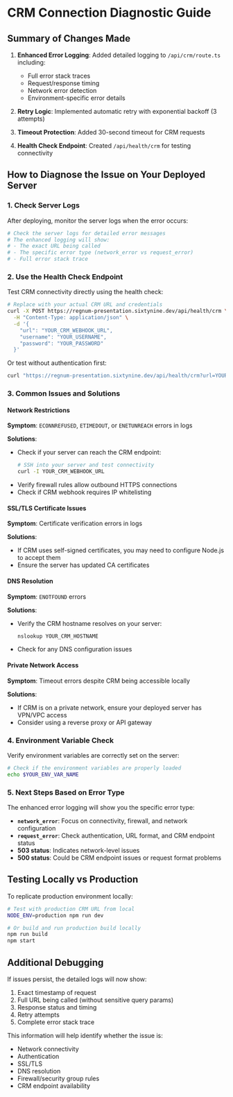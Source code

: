 # CRM Connection Diagnostic Guide

## Summary of Changes Made

1. **Enhanced Error Logging**: Added detailed logging to `/api/crm/route.ts` including:
   - Full error stack traces
   - Request/response timing
   - Network error detection
   - Environment-specific error details

2. **Retry Logic**: Implemented automatic retry with exponential backoff (3 attempts)

3. **Timeout Protection**: Added 30-second timeout for CRM requests

4. **Health Check Endpoint**: Created `/api/health/crm` for testing connectivity

## How to Diagnose the Issue on Your Deployed Server

### 1. Check Server Logs
After deploying, monitor the server logs when the error occurs:
```bash
# Check the server logs for detailed error messages
# The enhanced logging will show:
# - The exact URL being called
# - The specific error type (network_error vs request_error)
# - Full error stack trace
```

### 2. Use the Health Check Endpoint
Test CRM connectivity directly using the health check:

```bash
# Replace with your actual CRM URL and credentials
curl -X POST https://regnum-presentation.sixtynine.dev/api/health/crm \
  -H "Content-Type: application/json" \
  -d '{
    "url": "YOUR_CRM_WEBHOOK_URL",
    "username": "YOUR_USERNAME",
    "password": "YOUR_PASSWORD"
  }'
```

Or test without authentication first:
```bash
curl "https://regnum-presentation.sixtynine.dev/api/health/crm?url=YOUR_CRM_WEBHOOK_URL"
```

### 3. Common Issues and Solutions

#### Network Restrictions
**Symptom**: `ECONNREFUSED`, `ETIMEDOUT`, or `ENETUNREACH` errors in logs

**Solutions**:
- Check if your server can reach the CRM endpoint:
  ```bash
  # SSH into your server and test connectivity
  curl -I YOUR_CRM_WEBHOOK_URL
  ```
- Verify firewall rules allow outbound HTTPS connections
- Check if CRM webhook requires IP whitelisting

#### SSL/TLS Certificate Issues
**Symptom**: Certificate verification errors in logs

**Solutions**:
- If CRM uses self-signed certificates, you may need to configure Node.js to accept them
- Ensure the server has updated CA certificates

#### DNS Resolution
**Symptom**: `ENOTFOUND` errors

**Solutions**:
- Verify the CRM hostname resolves on your server:
  ```bash
  nslookup YOUR_CRM_HOSTNAME
  ```
- Check for any DNS configuration issues

#### Private Network Access
**Symptom**: Timeout errors despite CRM being accessible locally

**Solutions**:
- If CRM is on a private network, ensure your deployed server has VPN/VPC access
- Consider using a reverse proxy or API gateway

### 4. Environment Variable Check
Verify environment variables are correctly set on the server:
```bash
# Check if the environment variables are properly loaded
echo $YOUR_ENV_VAR_NAME
```

### 5. Next Steps Based on Error Type

The enhanced error logging will show you the specific error type:

- **`network_error`**: Focus on connectivity, firewall, and network configuration
- **`request_error`**: Check authentication, URL format, and CRM endpoint status
- **503 status**: Indicates network-level issues
- **500 status**: Could be CRM endpoint issues or request format problems

## Testing Locally vs Production

To replicate production environment locally:
```bash
# Test with production CRM URL from local
NODE_ENV=production npm run dev

# Or build and run production build locally
npm run build
npm start
```

## Additional Debugging

If issues persist, the detailed logs will now show:
1. Exact timestamp of request
2. Full URL being called (without sensitive query params)
3. Response status and timing
4. Retry attempts
5. Complete error stack trace

This information will help identify whether the issue is:
- Network connectivity
- Authentication
- SSL/TLS
- DNS resolution
- Firewall/security group rules
- CRM endpoint availability